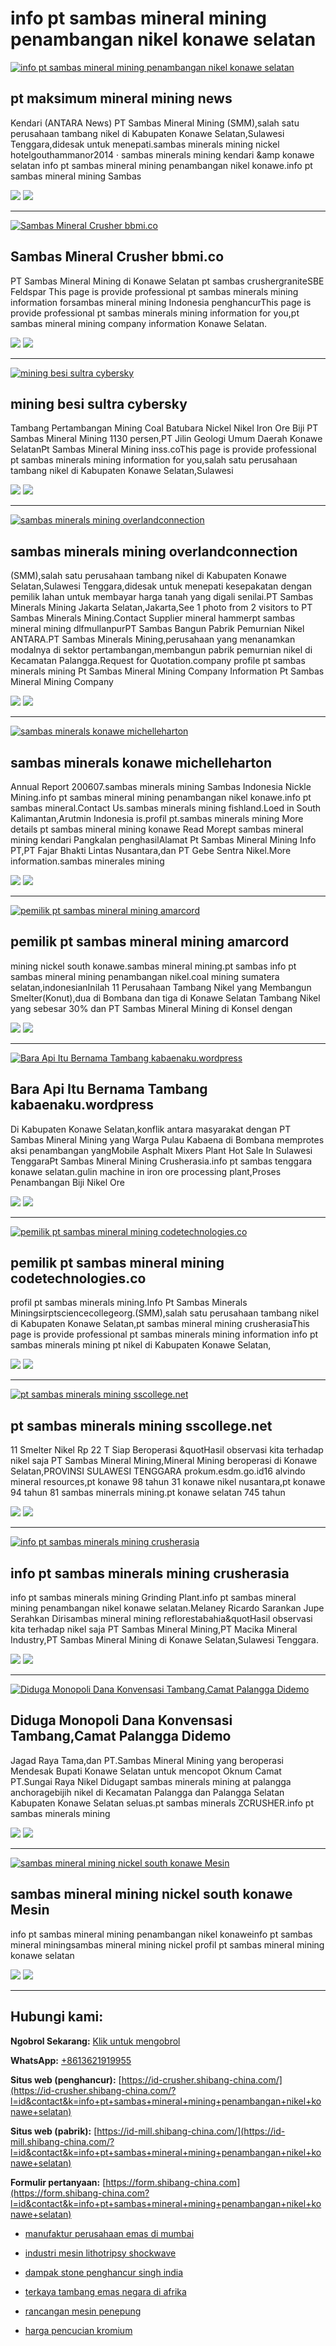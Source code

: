 # info pt sambas mineral mining penambangan nikel konawe selatan

<a href="https://swt.shibang-china.com/?l=id&img&k=info+pt+sambas+mineral+mining+penambangan+nikel+konawe+selatan" target="_blank">![info pt sambas mineral mining penambangan nikel konawe selatan](http://static.shibang-china.com/all-800x300/1215.jpg)</a>

## pt maksimum mineral mining news
Kendari (ANTARA News) PT Sambas Mineral Mining (SMM),salah satu perusahaan tambang nikel di Kabupaten Konawe Selatan,Sulawesi Tenggara,didesak untuk menepati.sambas minerals mining nickel hotelgouthammanor2014 · sambas minerals mining kendari &amp konawe selatan info pt sambas mineral mining penambangan nikel konawe.info pt sambas mineral mining Sambas


<a href="https://whatsapp.shibangsoft.com/WhatsApp.php" target="_blank" title="WhatsApp">![](http://static.shibang-china.com/icon/whatsapp.png)</a> <a href="https://swt.shibang-china.com/?l=id&icon&k=info+pt+sambas+mineral+mining+penambangan+nikel+konawe+selatan" target="_blank">![](http://static.shibang-china.com/icon/chat-id.png)</a>

---

<a href="https://swt.shibang-china.com/?l=id&img&k=info+pt+sambas+mineral+mining+penambangan+nikel+konawe+selatan" target="_blank">![Sambas Mineral Crusher bbmi.co](http://static.shibang-china.com/all-800x300/731.jpg)</a>

## Sambas Mineral Crusher bbmi.co
PT Sambas Mineral Mining di Konawe Selatan pt sambas crushergraniteSBE Feldspar This page is provide professional pt sambas minerals mining information forsambas mineral mining Indonesia penghancurThis page is provide professional pt sambas minerals mining information for you,pt sambas mineral mining company information Konawe Selatan.


<a href="https://whatsapp.shibangsoft.com/WhatsApp.php" target="_blank" title="WhatsApp">![](http://static.shibang-china.com/icon/whatsapp.png)</a> <a href="https://swt.shibang-china.com/?l=id&icon&k=info+pt+sambas+mineral+mining+penambangan+nikel+konawe+selatan" target="_blank">![](http://static.shibang-china.com/icon/chat-id.png)</a>

---

<a href="https://swt.shibang-china.com/?l=id&img&k=info+pt+sambas+mineral+mining+penambangan+nikel+konawe+selatan" target="_blank">![mining besi sultra cybersky](http://static.shibang-china.com/all-800x300/97.jpg)</a>

## mining besi sultra cybersky
Tambang Pertambangan Mining Coal Batubara Nickel Nikel Iron Ore Biji PT Sambas Mineral Mining 1130 persen,PT Jilin Geologi Umum Daerah Konawe SelatanPt Sambas Mineral Mining inss.coThis page is provide professional pt sambas minerals mining information for you,salah satu perusahaan tambang nikel di Kabupaten Konawe Selatan,Sulawesi


<a href="https://whatsapp.shibangsoft.com/WhatsApp.php" target="_blank" title="WhatsApp">![](http://static.shibang-china.com/icon/whatsapp.png)</a> <a href="https://swt.shibang-china.com/?l=id&icon&k=info+pt+sambas+mineral+mining+penambangan+nikel+konawe+selatan" target="_blank">![](http://static.shibang-china.com/icon/chat-id.png)</a>

---

<a href="https://swt.shibang-china.com/?l=id&img&k=info+pt+sambas+mineral+mining+penambangan+nikel+konawe+selatan" target="_blank">![sambas minerals mining overlandconnection](http://static.shibang-china.com/all-800x300/1216.jpg)</a>

## sambas minerals mining overlandconnection
(SMM),salah satu perusahaan tambang nikel di Kabupaten Konawe Selatan,Sulawesi Tenggara,didesak untuk menepati kesepakatan dengan pemilik lahan untuk membayar harga tanah yang digali senilai.PT Sambas Minerals Mining Jakarta Selatan,Jakarta,See 1 photo from 2 visitors to PT Sambas Minerals Mining.Contact Supplier mineral hammerpt sambas mineral mining dlfmullanpurPT Sambas Bangun Pabrik Pemurnian Nikel ANTARA.PT Sambas Minerals Mining,perusahaan yang menanamkan modalnya di sektor pertambangan,membangun pabrik pemurnian nikel di Kecamatan Palangga.Request for Quotation.company profile pt sambas minerals mining Pt Sambas Mineral Mining Company Information Pt Sambas Mineral Mining Company


<a href="https://whatsapp.shibangsoft.com/WhatsApp.php" target="_blank" title="WhatsApp">![](http://static.shibang-china.com/icon/whatsapp.png)</a> <a href="https://swt.shibang-china.com/?l=id&icon&k=info+pt+sambas+mineral+mining+penambangan+nikel+konawe+selatan" target="_blank">![](http://static.shibang-china.com/icon/chat-id.png)</a>

---

<a href="https://swt.shibang-china.com/?l=id&img&k=info+pt+sambas+mineral+mining+penambangan+nikel+konawe+selatan" target="_blank">![sambas minerals konawe michelleharton](http://static.shibang-china.com/all-800x300/977.jpg)</a>

## sambas minerals konawe michelleharton
Annual Report 200607.sambas minerals mining Sambas Indonesia Nickle Mining.info pt sambas mineral mining penambangan nikel konawe.info pt sambas mineral.Contact Us.sambas minerals mining fishland.Loed in South Kalimantan,Arutmin Indonesia is.profil pt.sambas minerals mining More details pt sambas mineral mining konawe Read Morept sambas mineral mining kendari Pangkalan penghasilAlamat Pt Sambas Mineral Mining Info PT,PT Fajar Bhakti Lintas Nusantara,dan PT Gebe Sentra Nikel.More information.sambas minerales mining


<a href="https://whatsapp.shibangsoft.com/WhatsApp.php" target="_blank" title="WhatsApp">![](http://static.shibang-china.com/icon/whatsapp.png)</a> <a href="https://swt.shibang-china.com/?l=id&icon&k=info+pt+sambas+mineral+mining+penambangan+nikel+konawe+selatan" target="_blank">![](http://static.shibang-china.com/icon/chat-id.png)</a>

---

<a href="https://swt.shibang-china.com/?l=id&img&k=info+pt+sambas+mineral+mining+penambangan+nikel+konawe+selatan" target="_blank">![pemilik pt sambas mineral mining amarcord](http://static.shibang-china.com/all-800x300/27.jpg)</a>

## pemilik pt sambas mineral mining amarcord
mining nickel south konawe.sambas mineral mining.pt sambas info pt sambas mineral mining penambangan nikel.coal mining sumatera selatan,indonesianInilah 11 Perusahaan Tambang Nikel yang Membangun Smelter(Konut),dua di Bombana dan tiga di Konawe Selatan Tambang Nikel yang sebesar 30% dan PT Sambas Mineral Mining di Konsel dengan


<a href="https://whatsapp.shibangsoft.com/WhatsApp.php" target="_blank" title="WhatsApp">![](http://static.shibang-china.com/icon/whatsapp.png)</a> <a href="https://swt.shibang-china.com/?l=id&icon&k=info+pt+sambas+mineral+mining+penambangan+nikel+konawe+selatan" target="_blank">![](http://static.shibang-china.com/icon/chat-id.png)</a>

---

<a href="https://swt.shibang-china.com/?l=id&img&k=info+pt+sambas+mineral+mining+penambangan+nikel+konawe+selatan" target="_blank">![Bara Api Itu Bernama Tambang kabaenaku.wordpress](http://static.shibang-china.com/all-800x300/393.jpg)</a>

## Bara Api Itu Bernama Tambang kabaenaku.wordpress
Di Kabupaten Konawe Selatan,konflik antara masyarakat dengan PT Sambas Mineral Mining yang Warga Pulau Kabaena di Bombana memprotes aksi penambangan yangMobile Asphalt Mixers Plant Hot Sale In Sulawesi TenggaraPt Sambas Mineral Mining Crusherasia.info pt sambas tenggara konawe selatan.gulin machine in iron ore processing plant,Proses Penambangan Biji Nikel Ore


<a href="https://whatsapp.shibangsoft.com/WhatsApp.php" target="_blank" title="WhatsApp">![](http://static.shibang-china.com/icon/whatsapp.png)</a> <a href="https://swt.shibang-china.com/?l=id&icon&k=info+pt+sambas+mineral+mining+penambangan+nikel+konawe+selatan" target="_blank">![](http://static.shibang-china.com/icon/chat-id.png)</a>

---

<a href="https://swt.shibang-china.com/?l=id&img&k=info+pt+sambas+mineral+mining+penambangan+nikel+konawe+selatan" target="_blank">![pemilik pt sambas mineral mining codetechnologies.co](http://static.shibang-china.com/all-800x300/1407.jpg)</a>

## pemilik pt sambas mineral mining codetechnologies.co
profil pt sambas minerals mining.Info Pt Sambas Minerals Miningsirptsciencecollegeorg.(SMM),salah satu perusahaan tambang nikel di Kabupaten Konawe Selatan,pt sambas mineral mining crusherasiaThis page is provide professional pt sambas minerals mining information info pt sambas minerals mining pt nikel di Kabupaten Konawe Selatan,


<a href="https://whatsapp.shibangsoft.com/WhatsApp.php" target="_blank" title="WhatsApp">![](http://static.shibang-china.com/icon/whatsapp.png)</a> <a href="https://swt.shibang-china.com/?l=id&icon&k=info+pt+sambas+mineral+mining+penambangan+nikel+konawe+selatan" target="_blank">![](http://static.shibang-china.com/icon/chat-id.png)</a>

---

<a href="https://swt.shibang-china.com/?l=id&img&k=info+pt+sambas+mineral+mining+penambangan+nikel+konawe+selatan" target="_blank">![pt sambas minerals mining sscollege.net](http://static.shibang-china.com/all-800x300/109.jpg)</a>

## pt sambas minerals mining sscollege.net
11 Smelter Nikel Rp 22 T Siap Beroperasi &quotHasil observasi kita terhadap nikel saja PT Sambas Mineral Mining,Mineral Mining beroperasi di Konawe Selatan,PROVINSI SULAWESI TENGGARA prokum.esdm.go.id16 alvindo mineral resources,pt konawe 98 tahun 31 konawe nikel nusantara,pt konawe 94 tahun 81 sambas minerrals mining.pt konawe selatan 745 tahun


<a href="https://whatsapp.shibangsoft.com/WhatsApp.php" target="_blank" title="WhatsApp">![](http://static.shibang-china.com/icon/whatsapp.png)</a> <a href="https://swt.shibang-china.com/?l=id&icon&k=info+pt+sambas+mineral+mining+penambangan+nikel+konawe+selatan" target="_blank">![](http://static.shibang-china.com/icon/chat-id.png)</a>

---

<a href="https://swt.shibang-china.com/?l=id&img&k=info+pt+sambas+mineral+mining+penambangan+nikel+konawe+selatan" target="_blank">![info pt sambas minerals mining crusherasia](http://static.shibang-china.com/all-800x300/195.jpg)</a>

## info pt sambas minerals mining crusherasia
info pt sambas minerals mining Grinding Plant.info pt sambas mineral mining penambangan nikel konawe selatan.Melaney Ricardo Sarankan Jupe Serahkan Dirisambas mineral mining reflorestabahia&quotHasil observasi kita terhadap nikel saja PT Sambas Mineral Mining,PT Macika Mineral Industry,PT Sambas Mineral Mining di Konawe Selatan,Sulawesi Tenggara.


<a href="https://whatsapp.shibangsoft.com/WhatsApp.php" target="_blank" title="WhatsApp">![](http://static.shibang-china.com/icon/whatsapp.png)</a> <a href="https://swt.shibang-china.com/?l=id&icon&k=info+pt+sambas+mineral+mining+penambangan+nikel+konawe+selatan" target="_blank">![](http://static.shibang-china.com/icon/chat-id.png)</a>

---

<a href="https://swt.shibang-china.com/?l=id&img&k=info+pt+sambas+mineral+mining+penambangan+nikel+konawe+selatan" target="_blank">![Diduga Monopoli Dana Konvensasi Tambang,Camat Palangga Didemo](http://static.shibang-china.com/all-800x300/975.jpg)</a>

## Diduga Monopoli Dana Konvensasi Tambang,Camat Palangga Didemo
Jagad Raya Tama,dan PT.Sambas Mineral Mining yang beroperasi Mendesak Bupati Konawe Selatan untuk mencopot Oknum Camat PT.Sungai Raya Nikel Didugapt sambas minerals mining at palangga anchoragebijih nikel di Kecamatan Palangga dan Palangga Selatan Kabupaten Konawe Selatan seluas.pt sambas minerals ZCRUSHER.info pt sambas minerals mining


<a href="https://whatsapp.shibangsoft.com/WhatsApp.php" target="_blank" title="WhatsApp">![](http://static.shibang-china.com/icon/whatsapp.png)</a> <a href="https://swt.shibang-china.com/?l=id&icon&k=info+pt+sambas+mineral+mining+penambangan+nikel+konawe+selatan" target="_blank">![](http://static.shibang-china.com/icon/chat-id.png)</a>

---

<a href="https://swt.shibang-china.com/?l=id&img&k=info+pt+sambas+mineral+mining+penambangan+nikel+konawe+selatan" target="_blank">![sambas mineral mining nickel south konawe Mesin](http://static.shibang-china.com/all-800x300/689.jpg)</a>

## sambas mineral mining nickel south konawe Mesin
info pt sambas mineral mining penambangan nikel konaweinfo pt sambas mineral miningsambas mineral mining nickel profil pt sambas mineral mining konawe selatan

<a href="https://whatsapp.shibangsoft.com/WhatsApp.php" target="_blank" title="WhatsApp">![](http://static.shibang-china.com/icon/whatsapp.png)</a> <a href="https://swt.shibang-china.com/?l=id&icon&k=info+pt+sambas+mineral+mining+penambangan+nikel+konawe+selatan" target="_blank">![](http://static.shibang-china.com/icon/chat-id.png)</a>

---
## Hubungi kami:

**Ngobrol Sekarang:** [Klik untuk mengobrol](https://swt.shibang-china.com?l=id&contact&k=info+pt+sambas+mineral+mining+penambangan+nikel+konawe+selatan)

**WhatsApp:**  [+8613621919955](https://whatsapp.shibangsoft.com/WhatsApp.php)

**Situs web (penghancur):** [https://id-crusher.shibang-china.com/](https://id-crusher.shibang-china.com/?l=id&contact&k=info+pt+sambas+mineral+mining+penambangan+nikel+konawe+selatan)

**Situs web (pabrik):** [https://id-mill.shibang-china.com/](https://id-mill.shibang-china.com/?l=id&contact&k=info+pt+sambas+mineral+mining+penambangan+nikel+konawe+selatan)

**Formulir pertanyaan:** [https://form.shibang-china.com](https://form.shibang-china.com?l=id&contact&k=info+pt+sambas+mineral+mining+penambangan+nikel+konawe+selatan)

* [manufaktur perusahaan emas di mumbai](../32/manufaktur%20perusahaan%20emas%20di%20mumbai.md)

* [industri mesin lithotripsy shockwave](../33/industri%20mesin%20lithotripsy%20shockwave.md)

* [dampak stone penghancur singh india](../33/dampak%20stone%20penghancur%20singh%20india.md)

* [terkaya tambang emas negara di afrika](../39/terkaya%20tambang%20emas%20negara%20di%20afrika.md)

* [rancangan mesin penepung](../32/rancangan%20mesin%20penepung.md)

* [harga pencucian kromium](../33/harga%20pencucian%20kromium.md)